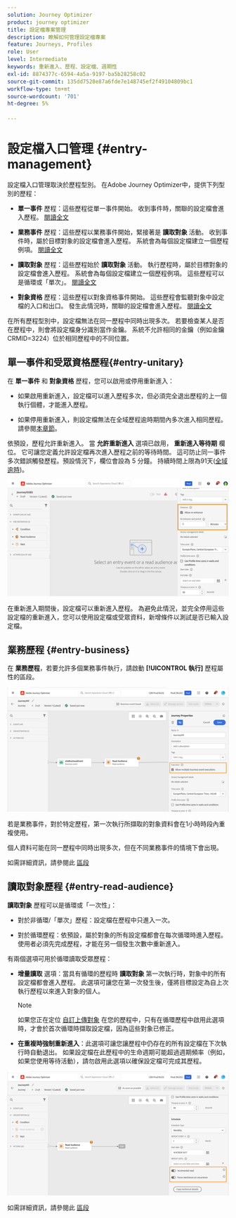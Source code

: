 ```yaml
---
solution: Journey Optimizer
product: journey optimizer
title: 設定檔專案管理
description: 瞭解如何管理設定檔專案
feature: Journeys, Profiles
role: User
level: Intermediate
keywords: 重新進入、歷程、設定檔、週期性
exl-id: 8874377c-6594-4a5a-9197-ba5b28258c02
source-git-commit: 135dd7528e87a6fde7e148745ef2f49104809bc1
workflow-type: tm+mt
source-wordcount: '701'
ht-degree: 5%

---
```



# 設定檔入口管理 {#entry-management}

設定檔入口管理取決於歷程型別。 在Adobe Journey Optimizer中，提供下列型別的歷程：

* **單一事件** 歷程：這些歷程從單一事件開始。 收到事件時，關聯的設定檔會進入歷程。 [閱讀全文](#entry-unitary)

* **業務事件** 歷程：這些歷程以業務事件開始，緊接著是 **讀取對象** 活動。 收到事件時，屬於目標對象的設定檔會進入歷程。 系統會為每個設定檔建立一個歷程例項。 [閱讀全文](#entry-business)

* **讀取對象** 歷程：這些歷程始於 **讀取對象** 活動。 執行歷程時，屬於目標對象的設定檔會進入歷程。 系統會為每個設定檔建立一個歷程例項。 這些歷程可以是循環或「單次」。 [閱讀全文](#entry-read-audience)

* **對象資格** 歷程：這些歷程以對象資格事件開始。 這些歷程會監聽對象中設定檔的入口和出口。 發生此情況時，關聯的設定檔會進入歷程。 [閱讀全文](#entry-unitary)

在所有歷程型別中，設定檔無法在同一歷程中同時出現多次。 若要檢查某人是否在歷程中，則會將設定檔身分識別當作金鑰。 系統不允許相同的金鑰（例如金鑰CRMID=3224）位於相同歷程中的不同位置。

## 單一事件和受眾資格歷程{#entry-unitary}

在 **單一事件** 和 **對象資格** 歷程，您可以啟用或停用重新進入：

* 如果啟用重新進入，設定檔可以進入歷程多次，但必須完全退出歷程的上一個執行個體，才能進入歷程。

* 如果停用重新進入，則設定檔無法在全域歷程逾時期間內多次進入相同歷程。 請參閱[本章節](../building-journeys/journey-properties.md#global_timeout)。

依預設，歷程允許重新進入。 當 **允許重新進入** 選項已啟用， **重新進入等待期** 欄位。 它可讓您定義允許設定檔再次進入歷程之前的等待時間。 這可防止同一事件多次錯誤觸發歷程。預設情況下，欄位會設為 5 分鐘。 持續時間上限為91天([全域逾時](journey-properties.md#global_timeout))。

<!--
When a journey ends, its status is **[!UICONTROL Closed]**. New individuals can no longer enter the journey. Persons already in the journey automatically exit the journey. 
-->

![](assets/journey-re-entrance.png)

在重新進入期間後，設定檔可以重新進入歷程。 為避免此情況，並完全停用這些設定檔的重新進入，您可以使用設定檔或受眾資料，新增條件以測試是否已輸入設定檔。

<!--
Due to the 30-day journey timeout, when journey re-entrance is not allowed, we cannot make sure the re-entrance blocking will work more than 91 days. Indeed, as we remove all information about persons who entered the journey 91 days after they enter, we cannot know the person entered previously, more than 91 days ago. -->

## 業務歷程 {#entry-business}

<!--
Business events follow re-entrance rules in the same way as for unitary events. If a journey allows re-entrance, the next business event will be processed.
-->

在 **業務歷程**，若要允許多個業務事件執行，請啟動 **[!UICONTROL 執行]** 歷程屬性的區段。

![](assets/business-entry.png)

若是業務事件，對於特定歷程，第一次執行所擷取的對象資料會在1小時時段內重複使用。

個人資料可能在同一歷程中同時出現多次，但在不同業務事件的情境下會出現。

如需詳細資訊，請參閱此 [區段](../event/about-creating-business.md)

## 讀取對象歷程 {#entry-read-audience}

**讀取對象** 歷程可以是循環或「一次性」：

* 對於非循環/「單次」歷程：設定檔在歷程中只進入一次。

* 對於循環歷程：依預設，屬於對象的所有設定檔都會在每次循環時進入歷程。 使用者必須先完成歷程，才能在另一個發生次數中重新進入。

有兩個選項可用於循環讀取受眾歷程：

* **增量讀取** 選項：當具有循環的歷程時 **讀取對象** 第一次執行時，對象中的所有設定檔都會進入歷程。 此選項可讓您在第一次發生後，僅將目標設定為自上次執行歷程以來進入對象的個人。

  >[!NOTE]
  >
  >如果您正在定位 [自訂上傳對象](../audience/about-audiences.md#segments-in-journey-optimizer) 在您的歷程中，只有在循環歷程中啟用此選項時，才會於首次循環時擷取設定檔，因為這些對象已修正。

* **在重複時強制重新進入**：此選項可讓您讓歷程中仍存在的所有設定檔在下次執行時自動退出。 如果設定檔在此歷程中的生命週期可能超過週期頻率（例如，如果您使用等待活動），請勿啟用此選項以確保設定檔可完成其歷程。

![](assets/read-audience-options.png)

如需詳細資訊，請參閱此 [區段](../building-journeys/read-audience.md#configuring-segment-trigger-activity)

<!--
After 91 days, a Read audience journey switches to the **Finished** status. This behavior is set for 91 days only (i.e. journey timeout default value) as all information about profiles who entered the journey is removed 91 days after they entered. Persons still in the journey automatically are impacted. They exit the journey after the 30 day timeout. 
-->
